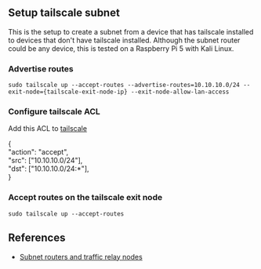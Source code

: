## Setup tailscale subnet
This is the setup to create a subnet from a device that has tailscale installed to devices that don't have tailscale installed.
Although the subnet router could be any device, this is tested on a Raspberry Pi 5 with Kali Linux.

### Advertise routes
`sudo tailscale up --accept-routes --advertise-routes=10.10.10.0/24 --exit-node={tailscale-exit-node-ip} --exit-node-allow-lan-access`

### Configure tailscale ACL
Add this ACL to [tailscale](https://login.tailscale.com/admin/acls/file)

{\
	"action": "accept",\
	"src":    ["10.10.10.0/24"],\
	"dst":    ["10.10.10.0/24:*"],\
}

### Accept routes on the tailscale exit node
`sudo tailscale up --accept-routes`


## References
- [Subnet routers and traffic relay nodes](https://tailscale.com/kb/1019/subnets)
